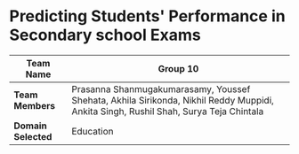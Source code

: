 # Predicting Students&#39; Performance in Secondary school Exams

| **Team Name** | Group 10 |
| --- | --- |
| **Team Members** | Prasanna Shanmugakumarasamy, Youssef Shehata, Akhila Sirikonda, Nikhil Reddy Muppidi, Ankita Singh, Rushil Shah, Surya Teja Chintala |
| **Domain Selected** | Education |
